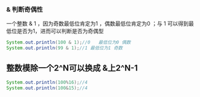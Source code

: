 ###   & 判断奇偶性  
一个整数 & 1 ，因为奇数最低位肯定为1 ，偶数最低位肯定为0 ；与 1 可以得到最低位是否为1，进而可以判断是否为奇偶型

```java
System.out.println(100 & 1);//0   最低位为0 偶数
System.out.println(99 & 1);//1 最低位为1 奇数
```
## 整数模除一个2^N可以换成 &上2^N-1

```java
System.out.println(100%16);//4  
System.out.println(100&15);//4
```
